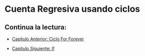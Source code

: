 # Cuenta Regresiva usando ciclos

## Continua la lectura:

- [Capitulo Anterior: Ciclo For Forever](./../15_For-Forever)

- [Capitulo Siguiente: If](./../17_If)
